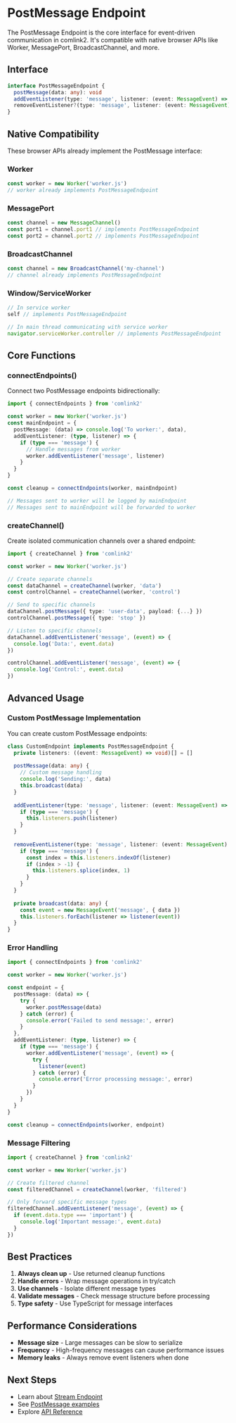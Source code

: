 # PostMessage Endpoint

The PostMessage Endpoint is the core interface for event-driven communication in comlink2. It's compatible with native browser APIs like Worker, MessagePort, BroadcastChannel, and more.

## Interface

```typescript
interface PostMessageEndpoint {
  postMessage(data: any): void
  addEventListener(type: 'message', listener: (event: MessageEvent) => void): void
  removeEventListener?(type: 'message', listener: (event: MessageEvent) => void): void
}
```

## Native Compatibility

These browser APIs already implement the PostMessage interface:

### Worker
```typescript
const worker = new Worker('worker.js')
// worker already implements PostMessageEndpoint
```

### MessagePort
```typescript
const channel = new MessageChannel()
const port1 = channel.port1 // implements PostMessageEndpoint
const port2 = channel.port2 // implements PostMessageEndpoint
```

### BroadcastChannel
```typescript
const channel = new BroadcastChannel('my-channel')
// channel already implements PostMessageEndpoint
```

### Window/ServiceWorker
```typescript
// In service worker
self // implements PostMessageEndpoint

// In main thread communicating with service worker
navigator.serviceWorker.controller // implements PostMessageEndpoint
```

## Core Functions

### connectEndpoints()

Connect two PostMessage endpoints bidirectionally:

```typescript
import { connectEndpoints } from 'comlink2'

const worker = new Worker('worker.js')
const mainEndpoint = {
  postMessage: (data) => console.log('To worker:', data),
  addEventListener: (type, listener) => {
    if (type === 'message') {
      // Handle messages from worker
      worker.addEventListener('message', listener)
    }
  }
}

const cleanup = connectEndpoints(worker, mainEndpoint)

// Messages sent to worker will be logged by mainEndpoint
// Messages sent to mainEndpoint will be forwarded to worker
```

### createChannel()

Create isolated communication channels over a shared endpoint:

```typescript
import { createChannel } from 'comlink2'

const worker = new Worker('worker.js')

// Create separate channels
const dataChannel = createChannel(worker, 'data')
const controlChannel = createChannel(worker, 'control')

// Send to specific channels
dataChannel.postMessage({ type: 'user-data', payload: {...} })
controlChannel.postMessage({ type: 'stop' })

// Listen to specific channels
dataChannel.addEventListener('message', (event) => {
  console.log('Data:', event.data)
})

controlChannel.addEventListener('message', (event) => {
  console.log('Control:', event.data)
})
```

## Advanced Usage

### Custom PostMessage Implementation

You can create custom PostMessage endpoints:

```typescript
class CustomEndpoint implements PostMessageEndpoint {
  private listeners: ((event: MessageEvent) => void)[] = []
  
  postMessage(data: any) {
    // Custom message handling
    console.log('Sending:', data)
    this.broadcast(data)
  }
  
  addEventListener(type: 'message', listener: (event: MessageEvent) => void) {
    if (type === 'message') {
      this.listeners.push(listener)
    }
  }
  
  removeEventListener(type: 'message', listener: (event: MessageEvent) => void) {
    if (type === 'message') {
      const index = this.listeners.indexOf(listener)
      if (index > -1) {
        this.listeners.splice(index, 1)
      }
    }
  }
  
  private broadcast(data: any) {
    const event = new MessageEvent('message', { data })
    this.listeners.forEach(listener => listener(event))
  }
}
```

### Error Handling

```typescript
import { connectEndpoints } from 'comlink2'

const worker = new Worker('worker.js')

const endpoint = {
  postMessage: (data) => {
    try {
      worker.postMessage(data)
    } catch (error) {
      console.error('Failed to send message:', error)
    }
  },
  addEventListener: (type, listener) => {
    if (type === 'message') {
      worker.addEventListener('message', (event) => {
        try {
          listener(event)
        } catch (error) {
          console.error('Error processing message:', error)
        }
      })
    }
  }
}

const cleanup = connectEndpoints(worker, endpoint)
```

### Message Filtering

```typescript
import { createChannel } from 'comlink2'

const worker = new Worker('worker.js')

// Create filtered channel
const filteredChannel = createChannel(worker, 'filtered')

// Only forward specific message types
filteredChannel.addEventListener('message', (event) => {
  if (event.data.type === 'important') {
    console.log('Important message:', event.data)
  }
})
```

## Best Practices

1. **Always clean up** - Use returned cleanup functions
2. **Handle errors** - Wrap message operations in try/catch
3. **Use channels** - Isolate different message types
4. **Validate messages** - Check message structure before processing
5. **Type safety** - Use TypeScript for message interfaces

## Performance Considerations

- **Message size** - Large messages can be slow to serialize
- **Frequency** - High-frequency messages can cause performance issues
- **Memory leaks** - Always remove event listeners when done

## Next Steps

- Learn about [Stream Endpoint](/guide/stream-endpoint)
- See [PostMessage examples](/examples/basic)
- Explore [API Reference](/api/endpoint)